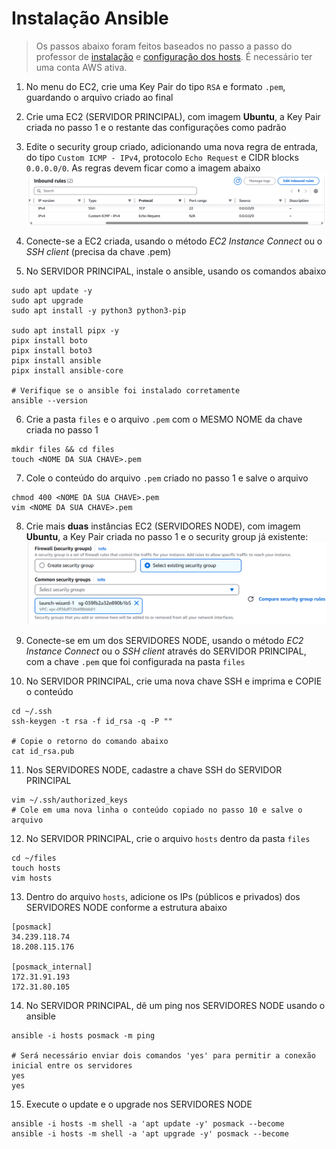 # Instalação Ansible

> Os passos abaixo foram feitos baseados no passo a passo do professor de [instalação](https://github.com/mvm-sp/iac-devops/blob/main/Appendix/Ansible/01-ubuntu-boto3.md) e [configuração dos hosts](https://github.com/mvm-sp/iac-devops/blob/main/Appendix/Ansible/04-configure-hosts.md).
É necessário ter uma conta AWS ativa.

1. No menu do EC2, crie uma Key Pair do tipo `RSA` e formato `.pem`, guardando o arquivo criado ao final

2. Crie uma EC2 (SERVIDOR PRINCIPAL), com imagem **Ubuntu**, a Key Pair criada no passo 1 e o restante das configurações como padrão

3. Edite o security group criado, adicionando uma nova regra de entrada, do tipo `Custom ICMP - IPv4`, protocolo `Echo Request` e CIDR blocks `0.0.0.0/0`. As regras devem ficar como a imagem abaixo
![](sg.png)

4. Conecte-se a EC2 criada, usando o método *EC2 Instance Connect* ou o *SSH client* (precisa da chave .pem)

5. No SERVIDOR PRINCIPAL, instale o ansible, usando os comandos abaixo
```
sudo apt update -y
sudo apt upgrade
sudo apt install -y python3 python3-pip

sudo apt install pipx -y
pipx install boto
pipx install boto3
pipx install ansible
pipx install ansible-core

# Verifique se o ansible foi instalado corretamente
ansible --version
```

6. Crie a pasta `files` e o arquivo `.pem` com o MESMO NOME da chave criada no passo 1
```
mkdir files && cd files
touch <NOME DA SUA CHAVE>.pem
```

7. Cole o conteúdo do arquivo `.pem` criado no passo 1 e salve o arquivo
```
chmod 400 <NOME DA SUA CHAVE>.pem
vim <NOME DA SUA CHAVE>.pem
```

8. Crie mais **duas** instâncias EC2 (SERVIDORES NODE), com imagem **Ubuntu**, a Key Pair criada no passo 1 e o security group já existente:
![](criacao-ec2.png)

9. Conecte-se em um dos SERVIDORES NODE, usando o método *EC2 Instance Connect* ou o *SSH client* através do SERVIDOR PRINCIPAL, com a chave `.pem` que foi configurada na pasta `files`

10. No SERVIDOR PRINCIPAL, crie uma nova chave SSH e imprima e COPIE o conteúdo
```
cd ~/.ssh
ssh-keygen -t rsa -f id_rsa -q -P ""

# Copie o retorno do comando abaixo
cat id_rsa.pub
```

11. Nos SERVIDORES NODE, cadastre a chave SSH do SERVIDOR PRINCIPAL
```
vim ~/.ssh/authorized_keys
# Cole em uma nova linha o conteúdo copiado no passo 10 e salve o arquivo
```

12. No SERVIDOR PRINCIPAL, crie o arquivo `hosts` dentro da pasta `files`
```
cd ~/files
touch hosts
vim hosts
```

13. Dentro do arquivo `hosts`, adicione os IPs (públicos e privados) dos SERVIDORES NODE conforme a estrutura abaixo
```
[posmack]
34.239.118.74
18.208.115.176

[posmack_internal]
172.31.91.193
172.31.80.105
```

14. No SERVIDOR PRINCIPAL, dê um ping nos SERVIDORES NODE usando o ansible
```
ansible -i hosts posmack -m ping

# Será necessário enviar dois comandos 'yes' para permitir a conexão inicial entre os servidores
yes
yes
```

15. Execute o update e o upgrade nos SERVIDORES NODE
```
ansible -i hosts -m shell -a 'apt update -y' posmack --become
ansible -i hosts -m shell -a 'apt upgrade -y' posmack --become
```